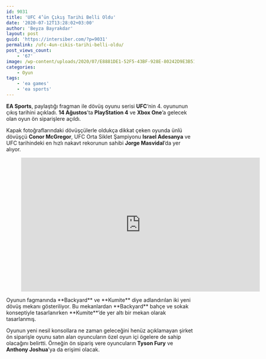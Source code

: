 ```yaml
---
id: 9031
title: 'UFC 4’ün Çıkış Tarihi Belli Oldu'
date: '2020-07-12T13:28:02+03:00'
author: 'Beyza Bayrakdar'
layout: post
guid: 'https://intersiber.com/?p=9031'
permalink: /ufc-4un-cikis-tarihi-belli-oldu/
post_views_count:
    - '67'
image: /wp-content/uploads/2020/07/E8881DE1-52F5-43BF-928E-80242D9E3B51-scaled.jpeg
categories:
    - Oyun
tags:
    - 'ea games'
    - 'ea sports'
---
```


**EA Sports**, paylaştığı fragman ile dövüş oyunu serisi **UFC**‘nin 4. oyununun çıkış tarihini açıkladı. **14 Ağustos**’ta **PlayStation 4** ve **Xbox One**’a gelecek olan oyun ön siparişlere açıldı.

Kapak fotoğraflarındaki dövüşçülerle oldukça dikkat çeken oyunda ünlü dövüşçü **Conor McGregor**, UFC Orta Siklet Şampiyonu **Israel Adesanya** ve UFC tarihindeki en hızlı nakavt rekorunun sahibi **Jorge Masvidal**’da yer alıyor.

<figure class="wp-block-embed-youtube wp-block-embed is-type-video is-provider-youtube wp-embed-aspect-16-9 wp-has-aspect-ratio"><div class="wp-block-embed__wrapper"><span class="embed-youtube" style="text-align:center; display: block;"><iframe allowfullscreen="true" class="youtube-player" height="360" src="https://www.youtube.com/embed/GjugTk9ovcI?version=3&rel=1&fs=1&autohide=2&showsearch=0&showinfo=1&iv_load_policy=1&wmode=transparent" style="border:0;" width="640"></iframe></span></div></figure>Oyunun fagmanında **Backyard** ve **Kumite** diye adlandırılan iki yeni dövüş mekanı gösteriliyor. Bu mekanlardan **Backyard** bahçe ve sokak konseptiyle tasarlanırken **Kumite**’de yer altı bir mekan olarak tasarlanmış.

Oyunun yeni nesil konsollara ne zaman geleceğini henüz açıklamayan şirket ön siparişle oyunu satın alan oyuncuların özel oyun içi ögelere de sahip olacağını belirtti. Örneğin ön sipariş vere oyuncuların **Tyson Fury** ve **Anthony Joshua**’ya da erişimi olacak.